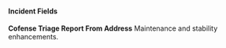 
#### Incident Fields
**Cofense Triage Report From Address**
    Maintenance and stability enhancements.

